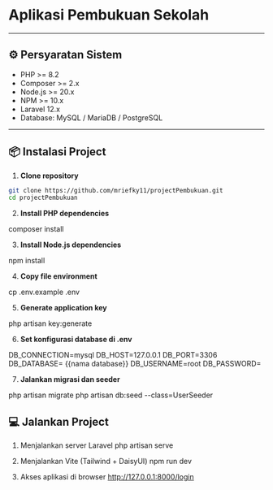 # Aplikasi Pembukuan Sekolah

---

## ⚙️ Persyaratan Sistem

-   PHP >= 8.2
-   Composer >= 2.x
-   Node.js >= 20.x
-   NPM >= 10.x
-   Laravel 12.x
-   Database: MySQL / MariaDB / PostgreSQL

---

## 📦 Instalasi Project

1. **Clone repository**

```bash
git clone https://github.com/mriefky11/projectPembukuan.git
cd projectPembukuan
```

2. **Install PHP dependencies**

composer install

3. **Install Node.js dependencies**

npm install

4. **Copy file environment**

cp .env.example .env

5. **Generate application key**

php artisan key:generate

6. **Set konfigurasi database di .env**

DB_CONNECTION=mysql
DB_HOST=127.0.0.1
DB_PORT=3306
DB_DATABASE= {{nama database}}
DB_USERNAME=root
DB_PASSWORD=

7. **Jalankan migrasi dan seeder**

php artisan migrate
php artisan db:seed --class=UserSeeder

## 💻 Jalankan Project

1. Menjalankan server Laravel
   php artisan serve

2. Menjalankan Vite (Tailwind + DaisyUI)
   npm run dev

3. Akses aplikasi di browser
   http://127.0.0.1:8000/login
